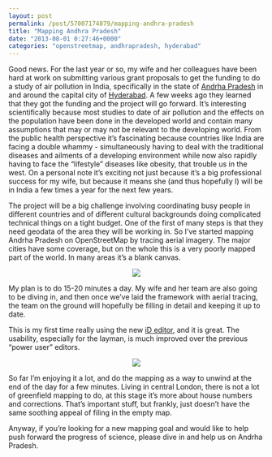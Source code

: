 ```yaml
---
layout: post
permalink: /post/57007174879/mapping-andhra-pradesh
title: "Mapping Andhra Pradesh"
date: "2013-08-01 0:27:46+0000"
categories: "openstreetmap, andhrapradesh, hyderabad"
---
```

Good news. For the last year or so, my wife and her colleagues have been hard at work on submitting various grant proposals to get the funding to do a study of air pollution in India, specifically in the state of <a href="http://en.wikipedia.org/wiki/Andhra_Pradesh">Andrha Pradesh</a> in and around the capital city of <a href="http://en.wikipedia.org/wiki/Hyderabad,_India">Hyderabad</a>. A few weeks ago they learned that they got the funding and the project will go forward. It&rsquo;s interesting scientifically because most studies to date of air pollution and the effects on the population have been done in the developed world and contain many assumptions that may or may not be relevant to the developing world. From the public health perspective it&rsquo;s fascinating because countries like India are facing a double whammy - simultaneously having to deal with the traditional diseases and ailments of a developing environment while now also rapidly having to face the &ldquo;lifestyle&rdquo; diseases like obesity, that trouble us in the west. On a personal note it&rsquo;s exciting not just because it&rsquo;s a big professional success for my wife, but because it means she (and thus hopefully I) will be in India a few times a year for the next few years.


The project will be a big challenge involving coordinating busy people in different countries and of different cultural backgrounds doing complicated technical things on a tight budget. One of the first of many steps is that they need geodata of the area they will be working in. So I&rsquo;ve started mapping Andrha Pradesh on OpenStreetMap by tracing aerial imagery. The major cities have some coverage, but on the whole this is a very poorly mapped part of the world. In many areas it&rsquo;s a blank canvas. 


<a href="http://www.openstreetmap.org/?lat=16.706&amp;lon=78.6&amp;zoom=9&amp;layers=M"><center><img src="http://67.media.tumblr.com/71f318a2e524e000be707866746506c2/tumblr_inline_mqtmjk7qU61qz4rgp.png"/></center></a>



My plan is to do 15-20 minutes a day. My wife and her team are also going to be diving in, and then once we&rsquo;ve laid the framework with aerial tracing, the team on the ground will hopefully be filling in detail and keeping it up to date.


This is my first time really using the new <a href="http://ideditor.com/">iD editor</a>, and it is great. The usability, especially for the layman, is much improved over the previous &ldquo;power user&rdquo; editors. 


<center><img src="http://65.media.tumblr.com/f1a291f0e0c24d929d582f4c5bc00abe/tumblr_inline_mqtmqopAkq1qz4rgp.png"/></center>


So far I&rsquo;m enjoying it a lot, and do the mapping as a way to unwind at the end of the day for a few minutes. Living in central London, there is not a lot of greenfield mapping to do, at this stage it&rsquo;s more about house numbers and corrections. That&rsquo;s important stuff, but frankly, just doesn&rsquo;t have the same soothing appeal of filing in the empty map. 


Anyway, if you&rsquo;re looking for a new mapping goal and would like to help push forward the progress of science, please dive in and help us on Andrha Pradesh. 








